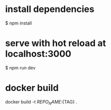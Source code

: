 # install dependencies
$ npm install

# serve with hot reload at localhost:3000
$ npm run dev


# docker build
docker build -t ${REPO_NAME}:${TAG} .

